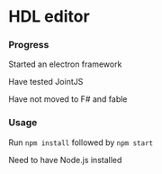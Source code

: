 # HDL editor

### Progress

Started an electron framework

Have tested JointJS

Have not moved to F# and fable

### Usage

Run `npm install` followed by `npm start`

Need to have Node.js installed
